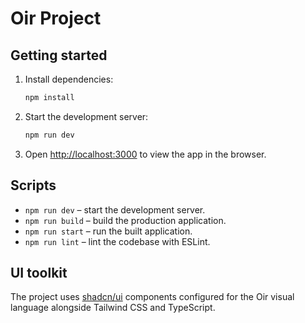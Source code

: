 # Oir Project



## Getting started

1. Install dependencies:
   ```bash
   npm install
   ```

2. Start the development server:
   ```bash
   npm run dev
   ```
3. Open [http://localhost:3000](http://localhost:3000) to view the app in the browser.

## Scripts

- `npm run dev` – start the development server.
- `npm run build` – build the production application.
- `npm run start` – run the built application.
- `npm run lint` – lint the codebase with ESLint.

## UI toolkit

The project uses [shadcn/ui](https://ui.shadcn.com) components configured for the Oir visual language alongside Tailwind CSS and TypeScript.
